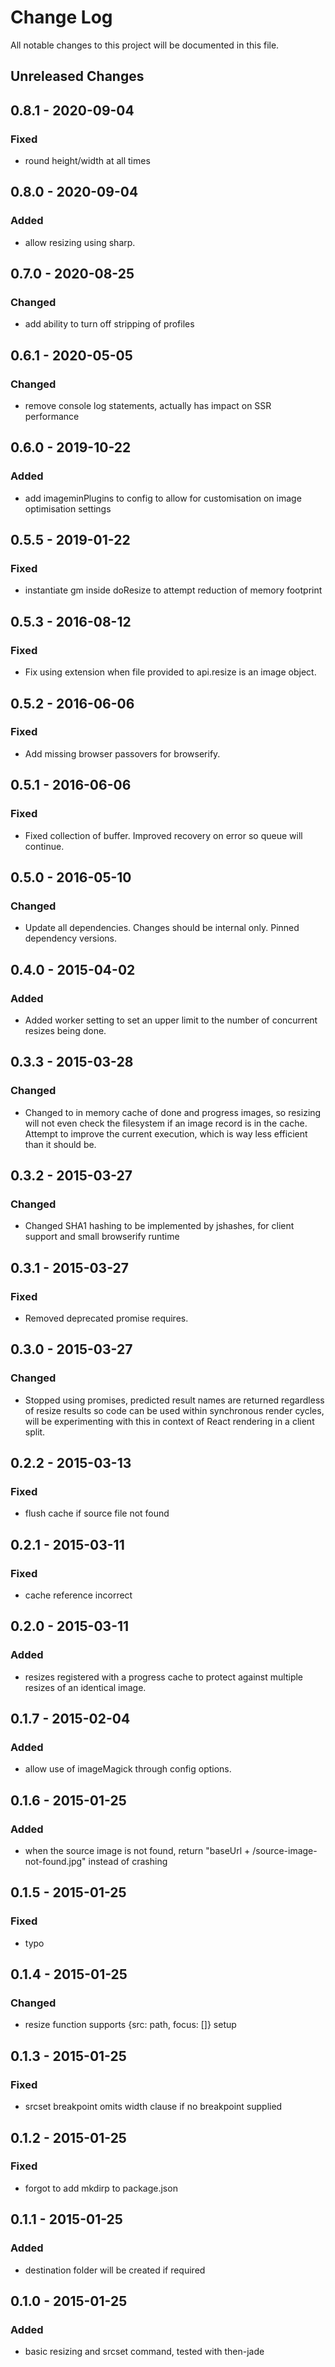 # Change Log

All notable changes to this project will be documented in this file.

## Unreleased Changes

## 0.8.1 - 2020-09-04
### Fixed
- round height/width at all times

## 0.8.0 - 2020-09-04
### Added
- allow resizing using sharp.

## 0.7.0 - 2020-08-25
### Changed
- add ability to turn off stripping of profiles

## 0.6.1 - 2020-05-05
### Changed
- remove console log statements, actually has impact on SSR performance

## 0.6.0 - 2019-10-22
### Added
- add imageminPlugins to config to allow for customisation on image optimisation
  settings

## 0.5.5 - 2019-01-22
### Fixed
- instantiate gm inside doResize to attempt reduction of memory footprint

## 0.5.3 - 2016-08-12
### Fixed
- Fix using extension when file provided to api.resize is an image object.

## 0.5.2 - 2016-06-06
### Fixed
- Add missing browser passovers for browserify.

## 0.5.1 - 2016-06-06
### Fixed
- Fixed collection of buffer. Improved recovery on error so queue will continue.

## 0.5.0 - 2016-05-10
### Changed
- Update all dependencies. Changes should be internal only. Pinned dependency
  versions.

## 0.4.0 - 2015-04-02
### Added
- Added worker setting to set an upper limit to the number of concurrent
  resizes being done.

## 0.3.3 - 2015-03-28
### Changed
- Changed to in memory cache of done and progress images, so resizing will not
  even check the filesystem if an image record is in the cache. Attempt to
  improve the current execution, which is way less efficient than it should be.

## 0.3.2 - 2015-03-27
### Changed
- Changed SHA1 hashing to be implemented by jshashes, for client support and
  small browserify runtime

## 0.3.1 - 2015-03-27
### Fixed
- Removed deprecated promise requires.

## 0.3.0 - 2015-03-27
### Changed
- Stopped using promises, predicted result names are returned regardless of
  resize results so code can be used within synchronous render cycles, will
  be experimenting with this in context of React rendering in a client split.

## 0.2.2 - 2015-03-13
### Fixed
- flush cache if source file not found

## 0.2.1 - 2015-03-11
### Fixed
- cache reference incorrect

## 0.2.0 - 2015-03-11
### Added
- resizes registered with a progress cache to protect against multiple resizes
  of an identical image.

## 0.1.7 - 2015-02-04
### Added
- allow use of imageMagick through config options.

## 0.1.6 - 2015-01-25
### Added
- when the source image is not found, return
  "baseUrl + /source-image-not-found.jpg" instead of crashing

## 0.1.5 - 2015-01-25
### Fixed
- typo

## 0.1.4 - 2015-01-25
### Changed
- resize function supports {src: path, focus: []} setup

## 0.1.3 - 2015-01-25
### Fixed
- srcset breakpoint omits width clause if no breakpoint supplied

## 0.1.2 - 2015-01-25
### Fixed
- forgot to add mkdirp to package.json

## 0.1.1 - 2015-01-25
### Added
- destination folder will be created if required

## 0.1.0 - 2015-01-25
### Added
- basic resizing and srcset command, tested with then-jade
